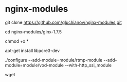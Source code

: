 # nginx-modules

git clone https://github.com/gluchianov/nginx-modules.git

cd nginx-modules/ginx-1.7.5

chmod +x *

apt-get install libpcre3-dev

./configure --add-module=module/rtmp-module --add-module=module/vod-module --with-http_ssl_module

wget 
